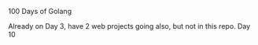 100 Days of Golang

Already on Day 3, have 2 web projects going also, but not in this repo. 
Day 10
